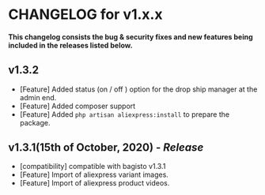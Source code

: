 # CHANGELOG for v1.x.x

#### This changelog consists the bug & security fixes and new features being included in the releases listed below.

## v1.3.2
- [Feature] Added status (on / off ) option for the drop ship manager at the admin end.
- [Feature] Added composer support
- [Feature] Added `php artisan aliexpress:install` to prepare the package.

## **v1.3.1(15th of October, 2020)** - _Release_

- [compatibility] compatible with bagisto v1.3.1
- [Feature] Import of aliexpress variant images.
- [Feature] Import of aliexpress product videos.
